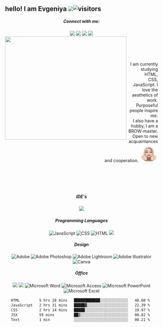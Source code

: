 ## hello! I am Evgeniya <img src="https://psv4.userapi.com/c505536/u115194513/docs/d13/667e37e6c74f/E66BC111-D04F-4814-98C8-4057C5E138D0.png?extra=mlLsjQFpw8dtJKdz_FgvC5XBeqyX7TKgmfsH96HpsJtApGXzDywTsNgJ8U25XXHMv-PBaSN7jlrbRyvBqM0kgtIt5jHUOJy4NgJ5noPUMEr4ukpMVsNrKDe4ctgK4g9qx7lDq7_q0AIcBBetZ_VA5pg" width="75px">![visitors](https://visitor-badge.glitch.me/badge?page_id=e-doschechnikova.e-doschechnikova&left_color=black&right_color=pink)

<div align="center">

##### Connect with me:

<a href="https://linkedin.com/">
<img src="https://img.shields.io/badge/linkedin-0077B5.svg?style=flat-square&logo=linkedin&logoColor=white"/></a>
<a href="https://www.facebook.com/jjensnow/">
<img src="https://img.shields.io/badge/Facebook-%231877F2.svg?style=flat-square&logo=Facebook&logoColor=white"/></a>
<a href="https://twitter.com/jjensnow">
<img src="https://img.shields.io/badge/twitter-1DA1F2.svg?style=flat-square&logo=twitter&logoColor=white"/></a>
<a href="https://instagram.com/drobakova_ev">
<img src="https://img.shields.io/badge/instagram-E4405F.svg?style=flat-square&logo=instagram&logoColor=white"/></a>
<div/>
  
<div align='center'>
      <div>
        <img
          align="left"
          width="400"
          height="340"
          src="https://i.ibb.co/6nZjQvc/IMG-5345-removebg-preview.png"
        />
      </div>
      <div style="align-self: center">
        <br>
        <br>
        <br>
        <br>
        <p style="text-align: right">
          I am currently studying HTML,<br />
          CSS, JavaScript. I love the aesthetics of work.<br />
          Purposeful people inspire me.<br />
          I also have a hobby, I am a BROW-master. <br />
          Open to new acquaintances and cooperation.
          <img
            src="https://github.com/e-doschechnikova/e-doschechnikova/blob/main/1969FCE5-70D0-4EB0-8ACD-7C52801D7C85.png?raw=true"
            width="60px"
          />
        </p>
      </div>
    </div>
<div>
<br>
<br>
<br>
<br>
  
##### IDE's

<img src="https://img.shields.io/badge/-Visual%20Studio%20Code-23A9F2?style=flat-square&logo=Visual%20Studio%20Code&logoColor=white"/>

##### Programming Languages

<img alt="JavaScript" src="https://img.shields.io/badge/JavaScript%20-%23F7DF1E.svg?style=flat-square&logo=javascript&logoColor=black">
<img alt="CSS" src="https://img.shields.io/badge/CSS%20-%231572B6.svg?style=flat-square&logo=css3&logoColor=white">
<img alt="HTML" src="https://img.shields.io/badge/HTML%20-%23E34F26.svg?style=flat-square&logo=html5&logoColor=white">
<img src="https://img.shields.io/badge/markdown-%23000000.svg?style=flat-square&logo=markdown&logoColor=white"/>

##### Design

<img alt="Adobe" src="https://img.shields.io/badge/Adobe-%23FF0000.svg?style=flat-square&logo=adobe&logoColor=white"/>
<img alt="Adobe Photoshop" src="https://img.shields.io/badge/Adobe Photoshop-%2331A8FF.svg?style=flat-square&logo=adobephotoshop&logoColor=white"/>
<img alt="Adobe Lightroom" src="https://img.shields.io/badge/Adobe%20Lightroom-31A8FF.svg?style=flat-square&logo=Adobe%20Lightroom&logoColor=white" />
<img alt="Adobe Illustrator" src="https://img.shields.io/badge/Adobe Illustrator-%23FF9A00.svg?style=flat-square&logo=adobe%20illustrator&logoColor=white" />
<img alt="Canva" src="https://img.shields.io/badge/Canva-%2300C4CC.svg?style=flat-square&logo=Canva&logoColor=white" />

##### Office

<img alr="Microsoft Office" src="https://img.shields.io/badge/Microsoft_Office-D83B01?style=flat-square&logo=microsoft-office&logoColor=white" />
<img alr="Microsoft" src="https://img.shields.io/badge/Microsoft-0078D4?style=flat-square&logo=microsoft&logoColor=white" />
<img alt="Microsoft Word" src="https://img.shields.io/badge/Microsoft_Word-2B579A?style=flat-square&logo=microsoft-word&logoColor=white"/>
<img alt="Microsoft Access" src="https://img.shields.io/badge/Microsoft_Access-A4373A?style=flat-square&logo=microsoft-access&logoColor=white"/>
<img alt="Microsoft PowerPoint" src="https://img.shields.io/badge/Microsoft_PowerPoint-B7472A?style=flat-square&logo=microsoft-powerpoint&logoColor=white" />
<img alt="Microsoft Excel" src="https://img.shields.io/badge/Microsoft_Excel-217346?style=flat-square&logo=microsoft-excel&logoColor=white" />

<div/>

<!--START_SECTION:waka-->
```text
HTML         5 hrs 28 mins   ████████████░░░░░░░░░░░░░   48.60 % 
JavaScript   2 hrs 31 mins   █████▓░░░░░░░░░░░░░░░░░░░   22.39 % 
CSS          2 hrs 14 mins   █████░░░░░░░░░░░░░░░░░░░░   19.97 % 
JSX          59 mins         ██▒░░░░░░░░░░░░░░░░░░░░░░   08.82 % 
Text         1 min           ░░░░░░░░░░░░░░░░░░░░░░░░░   00.21 % 
```
<!--END_SECTION:waka-->
